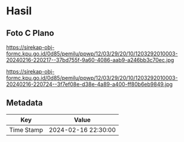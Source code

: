 # Hasil

## Foto C Plano

https://sirekap-obj-formc.kpu.go.id/0d85/pemilu/ppwp/12/03/29/20/10/1203292010003-20240216-220217--37bd755f-9a60-4086-aab9-a246bb3c70ec.jpg

https://sirekap-obj-formc.kpu.go.id/0d85/pemilu/ppwp/12/03/29/20/10/1203292010003-20240216-220724--3f7ef08e-d38e-4a89-a400-ff80b6eb9849.jpg


## Metadata

| Key        | Value               |
| ---------- | ------------------- |
| Time Stamp | 2024-02-16 22:30:00 |



